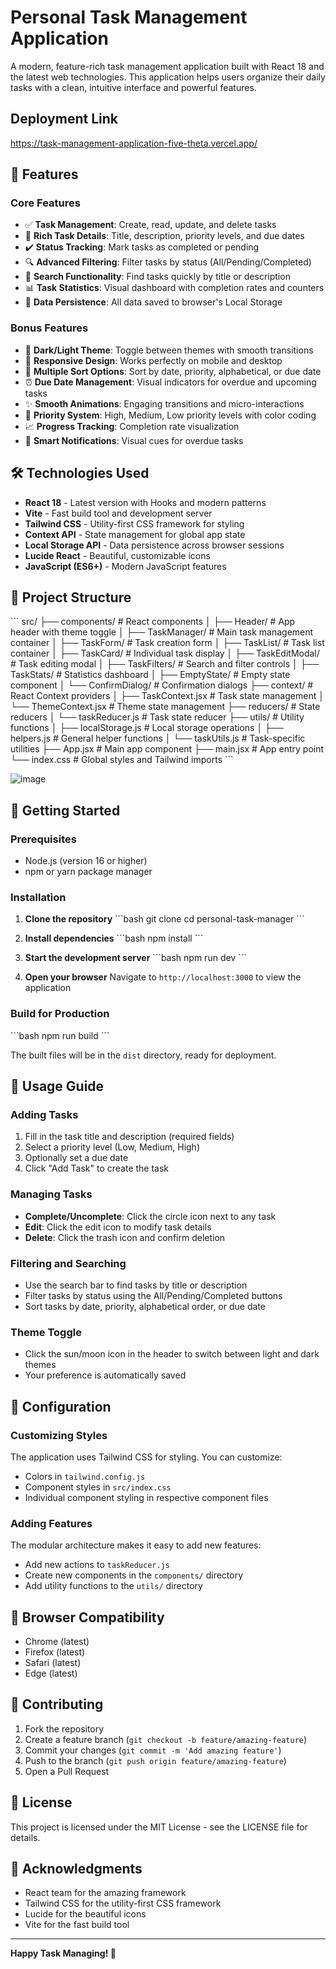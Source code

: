 # Personal Task Management Application

A modern, feature-rich task management application built with React 18 and the latest web technologies. This application helps users organize their daily tasks with a clean, intuitive interface and powerful features.



## Deployment Link

https://task-management-application-five-theta.vercel.app/

## 🚀 Features

### Core Features
- ✅ **Task Management**: Create, read, update, and delete tasks
- 📝 **Rich Task Details**: Title, description, priority levels, and due dates
- ✔️ **Status Tracking**: Mark tasks as completed or pending
- 🔍 **Advanced Filtering**: Filter tasks by status (All/Pending/Completed)
- 🔎 **Search Functionality**: Find tasks quickly by title or description
- 📊 **Task Statistics**: Visual dashboard with completion rates and counters
- 💾 **Data Persistence**: All data saved to browser's Local Storage

### Bonus Features
- 🎨 **Dark/Light Theme**: Toggle between themes with smooth transitions
- 📱 **Responsive Design**: Works perfectly on mobile and desktop
- 🔄 **Multiple Sort Options**: Sort by date, priority, alphabetical, or due date
- ⏰ **Due Date Management**: Visual indicators for overdue and upcoming tasks
- ✨ **Smooth Animations**: Engaging transitions and micro-interactions
- 🎯 **Priority System**: High, Medium, Low priority levels with color coding
- 📈 **Progress Tracking**: Completion rate visualization
- 🚨 **Smart Notifications**: Visual cues for overdue tasks

## 🛠️ Technologies Used

- **React 18** - Latest version with Hooks and modern patterns
- **Vite** - Fast build tool and development server
- **Tailwind CSS** - Utility-first CSS framework for styling
- **Context API** - State management for global app state
- **Local Storage API** - Data persistence across browser sessions
- **Lucide React** - Beautiful, customizable icons
- **JavaScript (ES6+)** - Modern JavaScript features

## 📁 Project Structure

\`\`\`
src/
├── components/           # React components
│   ├── Header/          # App header with theme toggle
│   ├── TaskManager/     # Main task management container
│   ├── TaskForm/        # Task creation form
│   ├── TaskList/        # Task list container
│   ├── TaskCard/        # Individual task display
│   ├── TaskEditModal/   # Task editing modal
│   ├── TaskFilters/     # Search and filter controls
│   ├── TaskStats/       # Statistics dashboard
│   ├── EmptyState/      # Empty state component
│   └── ConfirmDialog/   # Confirmation dialogs
├── context/             # React Context providers
│   ├── TaskContext.jsx  # Task state management
│   └── ThemeContext.jsx # Theme state management
├── reducers/            # State reducers
│   └── taskReducer.js   # Task state reducer
├── utils/               # Utility functions
│   ├── localStorage.js  # Local storage operations
│   ├── helpers.js       # General helper functions
│   └── taskUtils.js     # Task-specific utilities
├── App.jsx             # Main app component
├── main.jsx            # App entry point
└── index.css           # Global styles and Tailwind imports
\`\`\`


![image](https://github.com/user-attachments/assets/917b9432-10b9-4142-a6a0-7e48a836fc2a)



## 🚀 Getting Started

### Prerequisites
- Node.js (version 16 or higher)
- npm or yarn package manager

### Installation

1. **Clone the repository**
   \`\`\`bash
   git clone <repository-url>
   cd personal-task-manager
   \`\`\`

2. **Install dependencies**
   \`\`\`bash
   npm install
   \`\`\`

3. **Start the development server**
   \`\`\`bash
   npm run dev
   \`\`\`

4. **Open your browser**
   Navigate to `http://localhost:3000` to view the application

### Build for Production

\`\`\`bash
npm run build
\`\`\`

The built files will be in the `dist` directory, ready for deployment.

## 🎯 Usage Guide

### Adding Tasks
1. Fill in the task title and description (required fields)
2. Select a priority level (Low, Medium, High)
3. Optionally set a due date
4. Click "Add Task" to create the task

### Managing Tasks
- **Complete/Uncomplete**: Click the circle icon next to any task
- **Edit**: Click the edit icon to modify task details
- **Delete**: Click the trash icon and confirm deletion

### Filtering and Searching
- Use the search bar to find tasks by title or description
- Filter tasks by status using the All/Pending/Completed buttons
- Sort tasks by date, priority, alphabetical order, or due date

### Theme Toggle
- Click the sun/moon icon in the header to switch between light and dark themes
- Your preference is automatically saved

## 🔧 Configuration

### Customizing Styles
The application uses Tailwind CSS for styling. You can customize:
- Colors in `tailwind.config.js`
- Component styles in `src/index.css`
- Individual component styling in respective component files

### Adding Features
The modular architecture makes it easy to add new features:
- Add new actions to `taskReducer.js`
- Create new components in the `components/` directory
- Add utility functions to the `utils/` directory

## 📱 Browser Compatibility

- Chrome (latest)
- Firefox (latest)
- Safari (latest)
- Edge (latest)

## 🤝 Contributing

1. Fork the repository
2. Create a feature branch (`git checkout -b feature/amazing-feature`)
3. Commit your changes (`git commit -m 'Add amazing feature'`)
4. Push to the branch (`git push origin feature/amazing-feature`)
5. Open a Pull Request

## 📄 License

This project is licensed under the MIT License - see the LICENSE file for details.

## 🙏 Acknowledgments

- React team for the amazing framework
- Tailwind CSS for the utility-first CSS framework
- Lucide for the beautiful icons
- Vite for the fast build tool

---

**Happy Task Managing! 🎉**
